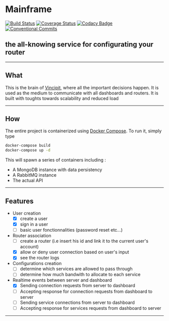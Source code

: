 # Mainframe

[![Build Status](https://travis-ci.com/vivitek/backend.svg?branch=master)](https://travis-ci.com/vivitek/backend)
[![Coverage Status](https://coveralls.io/repos/github/vivitek/backend/badge.svg?branch=master)](https://coveralls.io/github/vivitek/backend?branch=master)
[![Codacy Badge](https://api.codacy.com/project/badge/Grade/b49ce173f43e49e89951935ef9a868a4)](https://www.codacy.com/gh/vivitek/backend?utm_source=github.com&amp;utm_medium=referral&amp;utm_content=vivitek/backend&amp;utm_campaign=Badge_Grade)
[![Conventional Commits](https://img.shields.io/badge/Conventional%20Commits-1.0.0-yellow.svg)](https://conventionalcommits.org)


## the all-knowing service for configurating your router

---

## What

This is the brain of [Vincipit](https://vincipit.com), where all the important decisions happen. It is used as the medium to communicate with all dashboards and routers. It is built with toughts towards scalability and reduced load

---

## How

The entire project is containerized using [Docker Compose](https://docs.docker.com/compose/). To run it, simply type

```sh
docker-compose build
docker-compose up -d
```

This will spawn a series of containers including :

- A MongoDB instance with data persistency
- A RabbitMQ instance
- The actual API

---

## Features

- User creation
  - [x] create a user
  - [x] sign in a user
  - [ ] basic user fonctionnalities (password reset etc...)
- Router association
  - [ ] create a router (i.e insert his id and link it to the current user's account)
  - [x] allow or deny user connection based on user's input
  - [x] see the router logs
- Configurations creation
  - [ ] determine which services are allowed to pass through
  - [ ] determine how much bandwith to allocate to each service
- Realtime events between server and dashboard
  - [x] Sending connection requests from server to dashboard
  - [ ] Accepting response for connection requests from dashboard to server
  - [ ] Sending service connections from server to dashboard
  - [ ] Accepting response for services requests from dashboard to server
---
